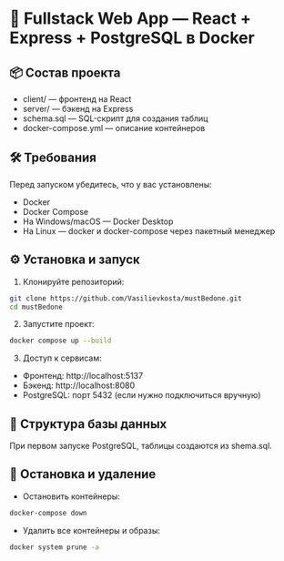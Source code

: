 # 🧩 Fullstack Web App — React + Express + PostgreSQL в Docker

## 📦 Состав проекта

- client/ — фронтенд на React
- server/ — бэкенд на Express
- schema.sql — SQL-скрипт для создания таблиц
- docker-compose.yml — описание контейнеров

## 🛠️ Требования

Перед запуском убедитесь, что у вас установлены:

- Docker
- Docker Compose
- На Windows/macOS — Docker Desktop
- На Linux — docker и docker-compose через пакетный менеджер

## ⚙️ Установка и запуск

1. Клонируйте репозиторий:

```bash
git clone https://github.com/Vasilievkosta/mustBedone.git
cd mustBedone
```

2. Запустите проект:

```bash
docker compose up --build
```

3. Доступ к сервисам:

- Фронтенд: http://localhost:5137
- Бэкенд: http://localhost:8080
- PostgreSQL: порт 5432 (если нужно подключиться вручную)

## 📂 Структура базы данных

При первом запуске PostgreSQL, таблицы создаются из shema.sql.

## 🧹 Остановка и удаление

- Остановить контейнеры:

```bash
docker-compose down
```

- Удалить все контейнеры и образы:

```bash
docker system prune -a
```
